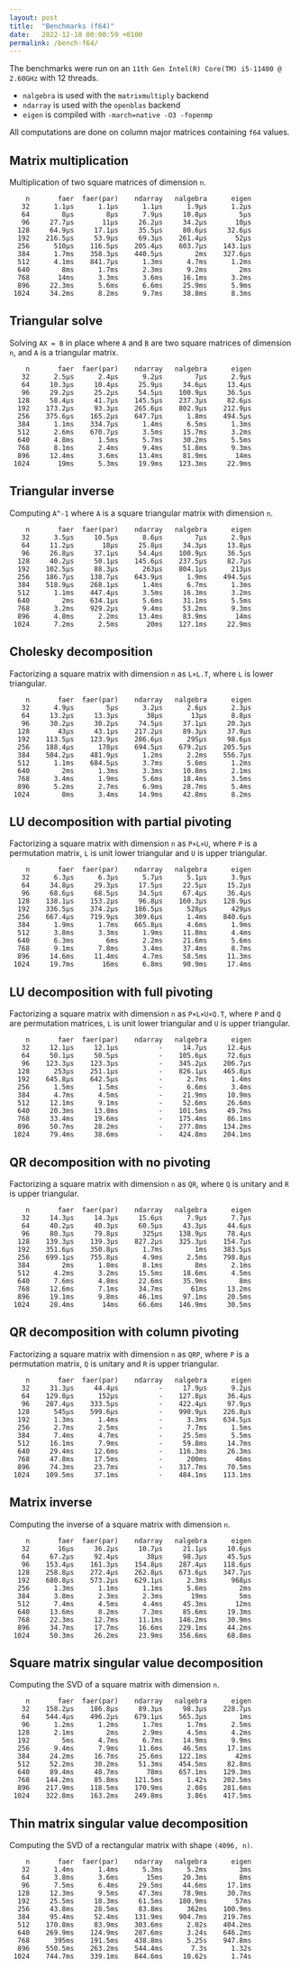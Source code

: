 ```yaml
---
layout: post
title:  "Benchmarks (f64)"
date:   2022-12-10 00:00:59 +0100
permalink: /bench-f64/
---
```


The benchmarks were run on an `11th Gen Intel(R) Core(TM) i5-11400 @ 2.60GHz` with 12 threads.  
- `nalgebra` is used with the `matrixmultiply` backend
- `ndarray` is used with the `openblas` backend
- `eigen` is compiled with `-march=native -O3 -fopenmp`

All computations are done on column major matrices containing `f64` values.

## Matrix multiplication

Multiplication of two square matrices of dimension `n`.

```
    n       faer  faer(par)    ndarray   nalgebra      eigen
   32      1.1µs      1.1µs      1.1µs      1.9µs      1.2µs
   64        8µs        8µs      7.9µs     10.8µs        5µs
   96     27.7µs       11µs     26.2µs     34.2µs       10µs
  128     64.9µs     17.1µs     35.5µs     80.6µs     32.6µs
  192    216.5µs     53.9µs     69.3µs    261.4µs       52µs
  256      510µs    116.5µs    205.4µs    603.7µs    143.1µs
  384      1.7ms    358.3µs    440.5µs        2ms    327.6µs
  512      4.1ms    841.7µs      1.3ms      4.7ms      1.2ms
  640        8ms      1.7ms      2.3ms      9.2ms        2ms
  768       14ms      3.3ms      3.6ms     16.1ms      3.2ms
  896     22.3ms      5.6ms      6.6ms     25.9ms      5.9ms
 1024     34.2ms      8.2ms      9.7ms     38.8ms      8.3ms
```

## Triangular solve

Solving `AX = B` in place where `A` and `B` are two square matrices of dimension `n`, and `A` is a triangular matrix.

```
    n       faer  faer(par)    ndarray   nalgebra      eigen
   32      2.5µs      2.4µs      9.2µs        7µs      2.9µs
   64     10.3µs     10.4µs     25.9µs     34.6µs     13.4µs
   96     29.2µs     25.2µs     54.5µs    100.9µs     36.5µs
  128     58.4µs     41.7µs    145.5µs    237.3µs     82.6µs
  192    173.2µs     93.3µs    265.6µs    802.9µs    212.9µs
  256    375.6µs    165.2µs    647.7µs      1.8ms    494.5µs
  384      1.1ms    334.7µs      1.4ms      6.5ms      1.3ms
  512      2.6ms    670.7µs      3.5ms     15.7ms      3.2ms
  640      4.8ms      1.5ms      5.7ms     30.2ms      5.5ms
  768      8.1ms      2.4ms      9.4ms     51.8ms      9.3ms
  896     12.4ms      3.6ms     13.4ms     81.9ms       14ms
 1024       19ms      5.3ms     19.9ms    123.3ms     22.9ms
```

## Triangular inverse

Computing `A^-1` where `A` is a square triangular matrix with dimension `n`.

```
    n       faer  faer(par)    ndarray   nalgebra      eigen
   32      3.5µs     10.5µs      8.6µs        7µs      2.9µs
   64     11.2µs       18µs     25.8µs     34.3µs     13.8µs
   96     26.8µs     37.1µs     54.4µs    100.9µs     36.5µs
  128     40.2µs     50.1µs    145.6µs    237.5µs     82.7µs
  192    102.5µs     88.3µs      263µs    804.1µs      213µs
  256    186.7µs    138.7µs    643.9µs      1.9ms    494.5µs
  384    518.9µs    268.1µs      1.4ms      6.7ms      1.3ms
  512      1.1ms    447.4µs      3.5ms     16.3ms      3.2ms
  640        2ms    634.1µs      5.6ms     31.1ms      5.5ms
  768      3.2ms    929.2µs      9.4ms     53.2ms      9.3ms
  896      4.8ms      2.2ms     13.4ms     83.9ms       14ms
 1024      7.2ms      2.5ms       20ms    127.1ms     22.9ms
```

## Cholesky decomposition

Factorizing a square matrix with dimension `n` as `L×L.T`, where `L` is lower triangular.

```
    n       faer  faer(par)    ndarray   nalgebra      eigen
   32      4.9µs        5µs      3.2µs      2.6µs      2.3µs
   64     13.2µs     13.3µs       38µs       13µs      8.8µs
   96     30.2µs     30.2µs     74.5µs     37.1µs     20.3µs
  128       43µs     43.1µs    217.2µs     89.3µs     37.9µs
  192    113.5µs    123.9µs    286.6µs      295µs     98.6µs
  256    188.4µs      178µs    694.5µs    679.2µs    205.5µs
  384    504.2µs    481.9µs      1.2ms      2.2ms    556.7µs
  512      1.1ms    684.5µs      3.7ms      5.6ms      1.2ms
  640        2ms      1.3ms      3.3ms     10.8ms      2.1ms
  768      3.4ms      1.9ms      5.6ms     18.4ms      3.5ms
  896      5.2ms      2.7ms      6.9ms     28.7ms      5.4ms
 1024        8ms      3.4ms     14.9ms     42.8ms      8.2ms
```

## LU decomposition with partial pivoting

Factorizing a square matrix with dimension `n` as `P×L×U`, where `P` is a permutation matrix, `L` is unit lower triangular and `U` is upper triangular.

```
    n       faer  faer(par)    ndarray   nalgebra      eigen
   32      6.3µs      6.3µs      5.7µs      5.1µs      3.9µs
   64     34.8µs     29.3µs     17.5µs     22.5µs     15.2µs
   96     68.6µs     68.5µs     34.5µs     67.4µs     36.4µs
  128    138.1µs    153.2µs     96.8µs    160.3µs    128.9µs
  192    336.5µs    374.2µs    186.5µs      528µs      429µs
  256    667.4µs    719.9µs    309.6µs      1.4ms    840.6µs
  384      1.9ms      1.7ms    665.8µs      4.6ms      1.9ms
  512      3.8ms      3.3ms      1.9ms     11.8ms      4.4ms
  640      6.3ms        6ms      2.2ms     21.6ms      5.6ms
  768      9.1ms      7.8ms      3.4ms     37.4ms      8.7ms
  896     14.6ms     11.4ms      4.7ms     58.5ms     11.3ms
 1024     19.7ms       16ms      6.8ms     90.9ms     17.4ms
```

## LU decomposition with full pivoting

Factorizing a square matrix with dimension `n` as `P×L×U×Q.T`, where `P` and `Q` are permutation matrices, `L` is unit lower triangular and `U` is upper triangular.

```
    n       faer  faer(par)    ndarray   nalgebra      eigen
   32     12.1µs     12.1µs          -     14.7µs     12.4µs
   64     50.1µs     50.5µs          -    105.6µs     72.6µs
   96    123.3µs    123.3µs          -    345.2µs    206.7µs
  128      253µs    251.1µs          -    826.1µs    465.8µs
  192    645.8µs    642.5µs          -      2.7ms      1.4ms
  256      1.5ms      1.5ms          -      6.6ms      3.4ms
  384      4.7ms      4.5ms          -     21.9ms     10.9ms
  512     12.1ms      9.1ms          -     52.6ms     26.6ms
  640     20.3ms     13.8ms          -    101.5ms     49.7ms
  768     33.4ms     19.6ms          -    175.4ms     86.1ms
  896     50.7ms     28.2ms          -    277.8ms    134.2ms
 1024     79.4ms     38.6ms          -    424.8ms    204.1ms
```

## QR decomposition with no pivoting

Factorizing a square matrix with dimension `n` as `QR`, where `Q` is unitary and `R` is upper triangular.

```
    n       faer  faer(par)    ndarray   nalgebra      eigen
   32     14.3µs     14.3µs     15.6µs      7.9µs      7.7µs
   64     40.2µs     40.3µs     60.5µs     43.3µs     44.6µs
   96     80.3µs     79.8µs      325µs    138.9µs     78.4µs
  128    139.3µs    139.3µs    827.2µs    325.3µs    154.7µs
  192    351.6µs    350.8µs      1.7ms        1ms    383.5µs
  256    699.1µs    755.8µs      4.9ms      2.5ms    798.8µs
  384        2ms      1.8ms      8.1ms        8ms      2.1ms
  512      4.2ms      3.2ms     15.5ms     18.6ms      4.5ms
  640      7.6ms      4.8ms     22.6ms     35.9ms        8ms
  768     12.6ms      7.1ms     34.7ms       61ms     13.2ms
  896     19.1ms      9.8ms     46.1ms     97.1ms     20.5ms
 1024     28.4ms       14ms     66.6ms    146.9ms     30.5ms
```

## QR decomposition with column pivoting

Factorizing a square matrix with dimension `n` as `QRP`, where `P` is a permutation matrix, `Q` is unitary and `R` is upper triangular.

```
    n       faer  faer(par)    ndarray   nalgebra      eigen
   32     31.3µs     44.4µs          -     17.9µs      9.2µs
   64    129.8µs      152µs          -    127.8µs     36.4µs
   96    287.4µs    333.5µs          -    422.4µs     97.9µs
  128      545µs    599.6µs          -    990.9µs    226.8µs
  192      1.3ms      1.4ms          -      3.3ms    634.5µs
  256      2.7ms      2.5ms          -      7.7ms      1.5ms
  384      7.4ms      4.7ms          -     25.5ms      5.5ms
  512     16.1ms      7.9ms          -     59.8ms     14.7ms
  640     29.4ms     12.6ms          -    116.3ms     26.3ms
  768     47.8ms     17.5ms          -      200ms       46ms
  896     74.3ms     23.7ms          -    317.7ms     70.5ms
 1024    109.5ms     37.1ms          -    484.1ms    113.1ms
```

## Matrix inverse

Computing the inverse of a square matrix with dimension `n`.

```
    n       faer  faer(par)    ndarray   nalgebra      eigen
   32       16µs     36.2µs     10.7µs     21.1µs     10.6µs
   64     67.2µs     92.4µs       38µs     98.3µs     45.5µs
   96    153.4µs    161.3µs    154.8µs    287.4µs    118.6µs
  128    258.8µs    272.4µs    262.8µs    673.6µs    347.7µs
  192    680.8µs    573.2µs    629.1µs      2.3ms      968µs
  256      1.3ms      1.1ms      1.1ms      5.6ms        2ms
  384      3.8ms      2.3ms      2.3ms       19ms        5ms
  512      7.4ms      4.5ms      4.4ms     45.3ms       12ms
  640     13.6ms      8.2ms      7.3ms     85.6ms     19.3ms
  768     22.3ms     12.7ms     11.1ms    146.2ms     30.9ms
  896     34.7ms     17.7ms     16.6ms    229.1ms     44.2ms
 1024     50.3ms     26.2ms     23.9ms    356.6ms     68.8ms
```

## Square matrix singular value decomposition

Computing the SVD of a square matrix with dimension `n`.

```
    n       faer  faer(par)    ndarray   nalgebra      eigen
   32    158.2µs    186.8µs     89.3µs     98.3µs    228.7µs
   64    544.4µs    496.2µs    679.1µs    565.3µs        1ms
   96      1.2ms      1.2ms      1.7ms      1.7ms      2.5ms
  128      2.1ms        2ms      2.9ms      4.5ms      4.2ms
  192        5ms      4.7ms      6.7ms     14.9ms      9.9ms
  256      9.4ms      7.9ms     11.6ms     46.5ms     17.1ms
  384     24.2ms     16.7ms     25.6ms    122.1ms       42ms
  512     52.2ms     30.2ms     51.3ms    454.5ms     82.8ms
  640     89.4ms     48.7ms       78ms    657.1ms    129.3ms
  768    144.2ms     85.8ms    121.5ms      1.42s    202.5ms
  896    217.9ms    118.5ms    170.9ms      2.08s    281.6ms
 1024    322.8ms    163.2ms    249.8ms      3.86s    417.5ms
```

## Thin matrix singular value decomposition

Computing the SVD of a rectangular matrix with shape `(4096, n)`.

```
    n       faer  faer(par)    ndarray   nalgebra      eigen
   32      1.4ms      1.4ms      5.3ms      5.2ms        3ms
   64      3.8ms      3.6ms       15ms     20.3ms        8ms
   96      7.5ms      6.4ms     29.5ms     44.6ms     17.1ms
  128     12.3ms      9.5ms     47.3ms     78.9ms     30.7ms
  192     25.5ms     18.3ms     61.5ms    180.9ms       57ms
  256     43.8ms     28.5ms     83.8ms      362ms    100.9ms
  384     95.4ms     52.4ms    131.9ms    904.7ms    219.7ms
  512    170.8ms     83.9ms    303.6ms      2.02s    404.2ms
  640    269.9ms    124.9ms    287.6ms      3.24s    646.2ms
  768      395ms    191.5ms    438.8ms      5.25s    947.8ms
  896    550.5ms    263.2ms    544.4ms       7.3s      1.32s
 1024    744.7ms    339.1ms    844.6ms     10.62s      1.74s
```
